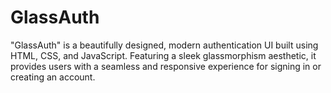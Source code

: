 # GlassAuth
"GlassAuth" is a beautifully designed, modern authentication UI built using HTML, CSS, and JavaScript. Featuring a sleek glassmorphism aesthetic, it provides users with a seamless and responsive experience for signing in or creating an account.
